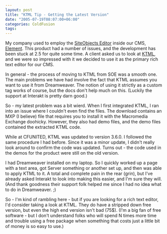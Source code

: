 ```yaml
---
layout: post
title: "KTML Tip - Getting the Latest Version"
date: "2005-07-19T08:07:00+06:00"
categories: ColdFusion 
tags: 
---
```


My company used to employ the <a href="http://www.siteobjects.com/pages/soeditor.cfm">SiteObjects Editor</a> inside our CMS, <a href="http://www.mindseyeelement.com">Element</a>. This product had a number of issues, and the development has been stuck at 2.5 for quite some time. A client asked us to look at <a href="http://www.interaktonline.com/Products/KTML/Overview/">KTML</a>, and we were so impressed with it we decided to use it as the primary rich text editor for our CMS.

In general - the process of moving to KTML from SOE was a smooth one. The main problems we have had involve the fact that KTML assumes you want to use it from Dreamweaver. The notion of using it strictly as a custom tag works of course, but the docs don't help much on this. (Luckily the support at Interakt is pretty darn good.)

So - my latest problem was a bit wierd. When I first integrated KTML, I ran into an issue where I couldn't even find the files. The download contains an MXP (I believe) file that requires you to install it with the Macromedia Exchange doohicky. However, they also had demo files, and the demo files contained the extracted KTML code.

While at CFUNITED, KTML was updated to version 3.6.0. I followed the same procedure I had before. Since it was a minor update, I didn't really look around to confirm the code was updated. Turns out - the code used in the demos for the product were still on the old version.

I had Dreamweaver installed on my laptop. So I quickly worked up a page with a text area, got Server something or another set up, and then was able to apply KTML to it. A total and complete pain in the rear (grin), but I've already asked Interakt to look into making this easier, and I'm sure they will. (And thank goodness their support folk helped me since I had no idea what to do in Dreamweaver. ;)

So - I'm kind of rambling here - but if you are looking for a rich text editor, I'd consider taking a look at KTML. They do have a stripped down free version, but even the high end version isn't bad (75$). (I'm a big fan of free software - but I don't understand folks who will spend N times more time and trouble using a free package when something that costs just a little bit of money is so easy to use.)
